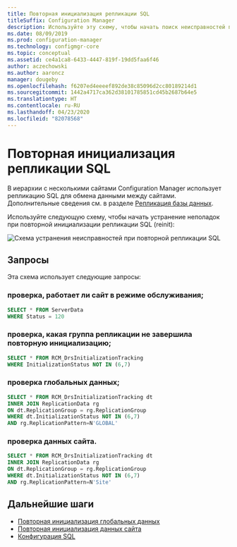 ```yaml
---
title: Повторная инициализация репликации SQL
titleSuffix: Configuration Manager
description: Используйте эту схему, чтобы начать поиск неисправностей при повторной инициализации репликации SQL между сайтами Configuration Manager
ms.date: 08/09/2019
ms.prod: configuration-manager
ms.technology: configmgr-core
ms.topic: conceptual
ms.assetid: ce4a1ca8-6433-4447-819f-19dd5faa6f46
author: aczechowski
ms.author: aaroncz
manager: dougeby
ms.openlocfilehash: f6207ed4eeeef892de38c85096d2cc80189214d1
ms.sourcegitcommit: 1442a4717ca362d38101785851cd45b2687b64e5
ms.translationtype: HT
ms.contentlocale: ru-RU
ms.lasthandoff: 04/23/2020
ms.locfileid: "82078568"
---
```

# <a name="sql-replication-reinit"></a>Повторная инициализация репликации SQL

В иерархии с несколькими сайтами Configuration Manager использует репликацию SQL для обмена данными между сайтами. Дополнительные сведения см. в разделе [Репликация базы данных](../../../plan-design/hierarchy/database-replication.md).

Используйте следующую схему, чтобы начать устранение неполадок при повторной инициализации репликации SQL (reinit):

![Схема устранения неисправностей при повторной репликации SQL](media/sql-replication-reinit.svg)

## <a name="queries"></a>Запросы

Эта схема использует следующие запросы:

### <a name="check-if-site-is-in-maintenance-mode"></a>проверка, работает ли сайт в режиме обслуживания;

```sql
SELECT * FROM ServerData
WHERE Status = 120
```

### <a name="check-which-replication-group-hasnt-completed-reinit"></a>проверка, какая группа репликации не завершила повторную инициализацию;

```sql
SELECT * FROM RCM_DrsInitializationTracking
WHERE InitializationStatus NOT IN (6,7)
```

### <a name="check-global-data"></a>проверка глобальных данных;

```sql
SELECT * FROM RCM_DrsInitializationTracking dt
INNER JOIN ReplicationData rg
ON dt.ReplicationGroup = rg.ReplicationGroup
WHERE dt.InitializationStatus NOT IN (6,7)
AND rg.ReplicationPattern=N'GLOBAL'
```

### <a name="check-site-data"></a>проверка данных сайта.

```sql
SELECT * FROM RCM_DrsInitializationTracking dt
INNER JOIN ReplicationData rg
ON dt.ReplicationGroup = rg.ReplicationGroup
WHERE dt.InitializationStatus NOT IN (6,7)
AND rg.ReplicationPattern=N'Site'
```

## <a name="next-steps"></a>Дальнейшие шаги

- [Повторная инициализация глобальных данных](global-data-reinit.md)
- [Повторная инициализация данных сайта](site-data-reinit.md)
- [Конфигурация SQL](sql-configuration.md)
